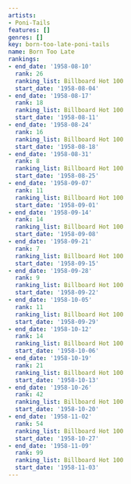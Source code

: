```yaml
---
artists:
- Poni-Tails
features: []
genres: []
key: born-too-late-poni-tails
name: Born Too Late
rankings:
- end_date: '1958-08-10'
  rank: 26
  ranking_list: Billboard Hot 100
  start_date: '1958-08-04'
- end_date: '1958-08-17'
  rank: 18
  ranking_list: Billboard Hot 100
  start_date: '1958-08-11'
- end_date: '1958-08-24'
  rank: 16
  ranking_list: Billboard Hot 100
  start_date: '1958-08-18'
- end_date: '1958-08-31'
  rank: 8
  ranking_list: Billboard Hot 100
  start_date: '1958-08-25'
- end_date: '1958-09-07'
  rank: 11
  ranking_list: Billboard Hot 100
  start_date: '1958-09-01'
- end_date: '1958-09-14'
  rank: 14
  ranking_list: Billboard Hot 100
  start_date: '1958-09-08'
- end_date: '1958-09-21'
  rank: 7
  ranking_list: Billboard Hot 100
  start_date: '1958-09-15'
- end_date: '1958-09-28'
  rank: 9
  ranking_list: Billboard Hot 100
  start_date: '1958-09-22'
- end_date: '1958-10-05'
  rank: 11
  ranking_list: Billboard Hot 100
  start_date: '1958-09-29'
- end_date: '1958-10-12'
  rank: 14
  ranking_list: Billboard Hot 100
  start_date: '1958-10-06'
- end_date: '1958-10-19'
  rank: 21
  ranking_list: Billboard Hot 100
  start_date: '1958-10-13'
- end_date: '1958-10-26'
  rank: 42
  ranking_list: Billboard Hot 100
  start_date: '1958-10-20'
- end_date: '1958-11-02'
  rank: 54
  ranking_list: Billboard Hot 100
  start_date: '1958-10-27'
- end_date: '1958-11-09'
  rank: 99
  ranking_list: Billboard Hot 100
  start_date: '1958-11-03'
---
```


